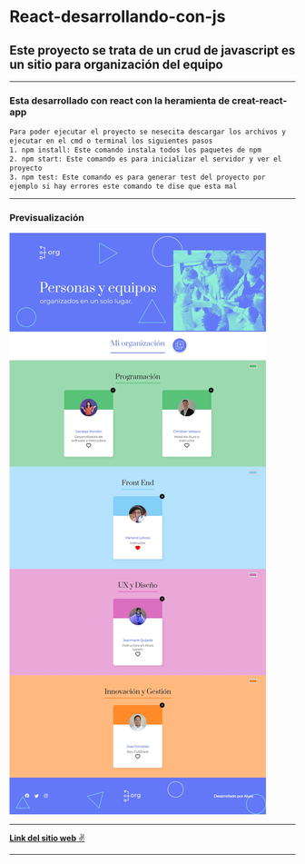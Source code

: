 # React-desarrollando-con-js

## Este proyecto se trata de un crud de javascript es un sitio para organización del equipo 

---
### Esta desarrollado con react con la heramienta de creat-react-app 
    Para poder ejecutar el proyecto se nesecita descargar los archivos y ejecutar en el cmd o terminal los siguientes pasos
    1. npm install: Este comando instala todos los paquetes de npm
    2. npm start: Este comando es para inicializar el servidor y ver el proyecto
    3. npm test: Este comando es para generar test del proyecto por ejemplo si hay errores este comando te dise que esta mal
---
### Previsualización
![previsualización-del-proyecto](./public/img/miniaturaProyecto.jpeg)

---

[**Link del sitio web** ✌](https://react-desarrollando-con-js.netlify.app/)

---